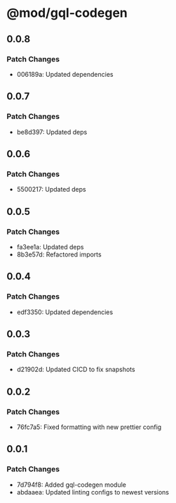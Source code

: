 # @mod/gql-codegen

## 0.0.8

### Patch Changes

- 006189a: Updated dependencies

## 0.0.7

### Patch Changes

- be8d397: Updated deps

## 0.0.6

### Patch Changes

- 5500217: Updated deps

## 0.0.5

### Patch Changes

- fa3ee1a: Updated deps
- 8b3e57d: Refactored imports

## 0.0.4

### Patch Changes

- edf3350: Updated dependencies

## 0.0.3

### Patch Changes

- d21902d: Updated CICD to fix snapshots

## 0.0.2

### Patch Changes

- 76fc7a5: Fixed formatting with new prettier config

## 0.0.1

### Patch Changes

- 7d794f8: Added gql-codegen module
- abdaaea: Updated linting configs to newest versions
